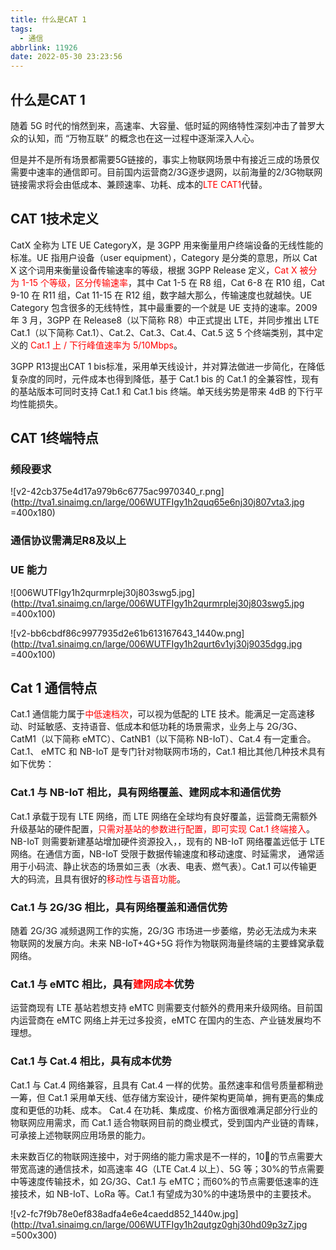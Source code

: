 ```yaml
---
title: 什么是CAT 1
tags:
  - 通信
abbrlink: 11926
date: 2022-05-30 23:23:56
---
```


## 什么是CAT 1


随着 5G 时代的悄然到来，高速率、大容量、低时延的网络特性深刻冲击了普罗大众的认知，而 “万物互联” 的概念也在这一过程中逐渐深入人心。

但是并不是所有场景都需要5G链接的，事实上物联网场景中有接近三成的场景仅需要中速率的通信即可。目前国内运营商2/3G逐步退网，以前海量的2/3G物联网链接需求将会由低成本、兼顾速率、功耗、成本的<font color="red">LTE CAT1</font>代替。

<!--more-->

## CAT 1技术定义

CatX 全称为 LTE UE CategoryX，是 3GPP 用来衡量用户终端设备的无线性能的标准。UE 指用户设备（user equipment），Category 是分类的意思，所以 Cat X 这个词用来衡量设备传输速率的等级，根据 3GPP Release 定义，<font color="red">Cat X 被分为 1-15 个等级，区分传输速率</font>，其中 Cat 1-5 在 R8 组，Cat 6-8 在 R10 组，Cat 9-10 在 R11 组，Cat 11-15 在 R12 组，数字越大那么，传输速度也就越快。UE Category 包含很多的无线特性，其中最重要的一个就是 UE 支持的速率。2009 年 3 月，3GPP 在 Release8（以下简称 R8）中正式提出 LTE，并同步推出 LTE Cat.1（以下简称 Cat.1）、Cat.2、Cat.3、Cat.4、Cat.5 这 5 个终端类别，其中定义的<font color="red"> Cat.1 上 / 下行峰值速率为 5/10Mbps</font>。

3GPP R13提出CAT 1 bis标准，采用单天线设计，并对算法做进一步简化，在降低复杂度的同时，元件成本也得到降低，基于 Cat.1 bis 的 Cat.1 的全兼容性，现有的基站版本可同时支持 Cat.1 和 Cat.1 bis 终端。单天线劣势是带来 4dB 的下行平均性能损失。

## CAT 1终端特点
 
### 频段要求

![v2-42cb375e4d17a979b6c6775ac9970340_r.png](http://tva1.sinaimg.cn/large/006WUTFIgy1h2quq65e6nj30j807vta3.jpg =400x180)

### 通信协议需满足R8及以上

### UE 能力

![006WUTFIgy1h2qurmrplej30j803swg5.jpg](http://tva1.sinaimg.cn/large/006WUTFIgy1h2qurmrplej30j803swg5.jpg  =400x100)

![v2-bb6cbdf86c9977935d2e61b613167643_1440w.png](http://tva1.sinaimg.cn/large/006WUTFIgy1h2qurt6v1yj30j9035dgg.jpg =400x100)

##  Cat 1 通信特点

Cat.1 通信能力属于<font color="red">中低速档次</font>，可以视为低配的 LTE 技术。能满足一定高速移动、时延敏感、支持语音、低成本和低功耗的场景需求，业务上与 2G/3G、CatM1（以下简称 eMTC）、CatNB1（以下简称 NB-IoT）、Cat.4 有一定重合。Cat.1、 eMTC 和 NB-IoT 是专门针对物联网市场的，Cat.1 相比其他几种技术具有如下优势：

### Cat.1 与 NB-IoT 相比，具有网络覆盖、建网成本和通信优势

Cat.1 承载于现有 LTE 网络，而 LTE 网络在全球均有良好覆盖，运营商无需额外升级基站的硬件配置，<font color="red">只需对基站的参数进行配置，即可实现 Cat.1 终端接入</font>。NB-IoT 则需要新建基站增加硬件资源投入，，现有的 NB-IoT 网络覆盖远低于 LTE 网络。在通信方面，NB-IoT 受限于数据传输速度和移动速度、时延需求， 通常适用于小码流、静止状态的场景如三表（水表、电表、燃气表）。Cat.1 可以传输更大的码流，且具有很好的<font color="red">移动性与语音功能</font>。

### Cat.1 与 2G/3G 相比，具有网络覆盖和通信优势

随着 2G/3G 减频退网工作的实施，2G/3G 市场进一步萎缩，势必无法成为未来物联网的发展方向。未来 NB-IoT+4G+5G 将作为物联网海量终端的主要蜂窝承载网络。

### Cat.1 与 eMTC 相比，具有<font color="red">建网成本</font>优势

运营商现有 LTE 基站若想支持 eMTC 则需要支付额外的费用来升级网络。目前国内运营商在 eMTC 网络上并无过多投资，eMTC 在国内的生态、产业链发展均不理想。

### Cat.1 与 Cat.4 相比，具有成本优势

Cat.1 与 Cat.4 网络兼容，且具有 Cat.4 一样的优势。虽然速率和信号质量都稍逊一筹，但 Cat.1 采用单天线、低存储方案设计，硬件架构更简单，拥有更高的集成度和更低的功耗、成本。 Cat.4 在功耗、集成度、价格方面很难满足部分行业的物联网应用需求，而 Cat.1 适合物联网目前的商业模式，受到国内产业链的青睐，可承接上述物联网应用场景的能力。

未来数百亿的物联网连接中，对于网络的能力需求是不一样的，10的节点需要大带宽高速的通信技术，如高速率 4G（LTE Cat.4 以上）、5G 等；30%的节点需要中等速度传输技术，如 2G/3G、Cat.1 与 eMTC；而60%的节点需要低速率的连接技术，如 NB-IoT、LoRa 等。Cat.1 有望成为30%的中速场景中的主要技术。

![v2-fc7f9b78e0ef838adfa4e6e4caedd852_1440w.jpg](http://tva1.sinaimg.cn/large/006WUTFIgy1h2qutgz0ghj30hd09p3z7.jpg =500x300)
